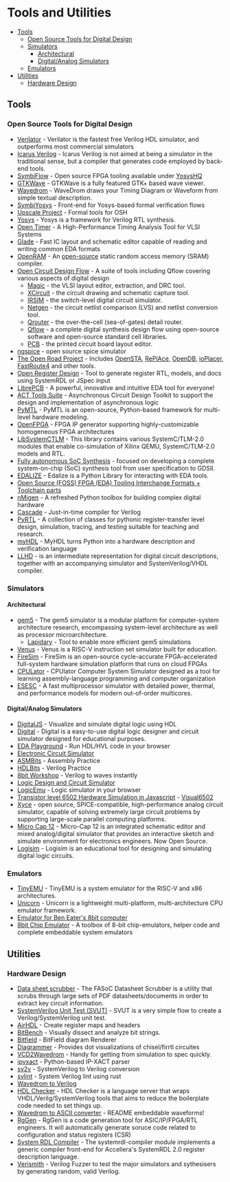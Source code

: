 # Tools and Utilities

- [Tools](#tools)
  - [Open Source Tools for Digital Design](#open-source-tools-for-digital-design)
  - [Simulators](#simulators)
    - [Architectural](#architectural)
    - [Digital/Analog Simulators](#digitalanalog-simulators)
  - [Emulators](#emulators)
- [Utilities](#utilities)
  - [Hardware Design](#hardware-design)

## Tools

### Open Source Tools for Digital Design

- [Verilator](https://www.veripool.org/projects/verilator/) - Verilator is the fastest free Verilog HDL simulator, and outperforms most commercial simulators
- [Icarus Verilog](https://github.com/steveicarus/iverilog) - Icarus Verilog is not aimed at being a simulator in the traditional sense, but a compiler that generates code employed by back-end tools.
- [SymbiFlow](https://symbiflow.github.io) - Open source FPGA tooling available under [YosysHQ](https://github.com/YosysHQ)
- [GTKWave](http://gtkwave.sourceforge.net/) - GTKWave is a fully featured GTK+ based wave viewer.
- [Wavedrom](https://wavedrom.com/) - WaveDrom draws your Timing Diagram or Waveform from simple textual description.
- [SymbiYosys](https://github.com/YosysHQ/SymbiYosys) - Front-end for Yosys-based formal verification flows
- [Upscale Project](http://upscale.stanford.edu/) - Formal tools for OSH
- [Yosys](http://www.clifford.at/yosys/) - Yosys is a framework for Verilog RTL synthesis.
- [Open Timer](https://github.com/OpenTimer/OpenTimer) - A High-Performance Timing Analysis Tool for VLSI Systems
- [Glade](https://peardrop.co.uk/) - Fast IC layout and schematic editor capable of reading and writing common EDA formats
- [OpenRAM](https://openram.soe.ucsc.edu) - An [open-source](https://github.com/VLSIDA/OpenRAM) static random access memory (SRAM) compiler.
- [Open Circuit Design Flow](http://opencircuitdesign.com/) - A suite of tools including Qflow covering various aspects of digital design
  - [Magic](http://opencircuitdesign.com/magic/index.html) - the VLSI layout editor, extraction, and DRC tool.
  - [XCircuit](http://opencircuitdesign.com/xcircuit/index.html) - the circuit drawing and schematic capture tool.
  - [IRSIM](http://opencircuitdesign.com/irsim/index.html) - the switch-level digital circuit simulator.
  - [Netgen](http://opencircuitdesign.com/netgen/index.html) - the circuit netlist comparison (LVS) and netlist conversion tool.
  - [Qrouter](http://opencircuitdesign.com/qrouter/index.html) - the over-the-cell (sea-of-gates) detail router.
  - [Qflow](http://opencircuitdesign.com/qflow/index.html) - a complete digital synthesis design flow using open-source software and open-source standard cell libraries.
  - [PCB](http://opencircuitdesign.com/pcb/index.html) - the printed circuit board layout editor.
- [ngspice](http://ngspice.sourceforge.net/) - open source spice simulator
- [The Open Road Project](https://github.com/The-OpenROAD-Project) - Includes [OpenSTA](https://github.com/The-OpenROAD-Project/OpenSTA), [RePlAce](https://github.com/The-OpenROAD-Project/RePlAce), [OpenDB](https://github.com/The-OpenROAD-Project/OpenDB), [ioPlacer](https://github.com/The-OpenROAD-Project/ioPlacer), [FastRoute4](https://github.com/The-OpenROAD-Project/FastRoute4-lefdef) and other tools.
- [Open Register Design](https://github.com/Juniper/open-register-design-tool) - Tool to generate register RTL, models, and docs using SystemRDL or JSpec input
- [LibrePCB](https://librepcb.org/) - A powerful, innovative and intuitive EDA tool for everyone!
- [ACT Tools Suite](http://avlsi.csl.yale.edu/act/doku.php) - Asynchronous Circuit Design Toolkit to support the design and implementation of asynchronous logic
- [PyMTL](https://github.com/cornell-brg/pymtl) - PyMTL is an open-source, Python-based framework for multi-level hardware modeling.
- [OpenFPGA](https://github.com/LNIS-Projects/OpenFPGA) - FPGA IP generator supporting highly-customizable homogeneous FPGA architectures
- [LibSystemCTLM](https://github.com/Xilinx/libsystemctlm-soc/blob/master/README.md) - This library contains various SystemC/TLM-2.0 modules that enable co-simulation of Xilinx QEMU, SystemC/TLM-2.0 models and RTL.
- [Fully autonomous SoC Synthesis](https://github.com/idea-fasoc/fasoc) - focused on developing a complete system-on-chip (SoC) synthesis tool from user specification to GDSII.
- [EDALIZE](https://github.com/olofk/edalize) - Edalize is a Python Library for interacting with EDA tools.
- [Open Source (FOSS) FPGA (EDA) Tooling Interchange Formats + Toolchain parts](https://j.mp/openfpga-diagram)
- [nMigen](https://github.com/m-labs/nmigen) - A refreshed Python toolbox for building complex digital hardware
- [Cascade](https://github.com/vmware/cascade) - Just-in-time compiler for Verilog
- [PyRTL](http://ucsbarchlab.github.io/PyRTL/) - A collection of classes for pythonic register-transfer level design, simulation, tracing, and testing suitable for teaching and research.
- [myHDL](http://www.myhdl.org/) - MyHDL turns Python into a hardware description and verification language
- [LLHD](http://www.llhd.io/) - is an intermediate representation for digital circuit descriptions, together with an accompanying simulator and SystemVerilog/VHDL compiler.

### Simulators

#### Architectural

- [gem5](http://gem5.org/Main_Page) - The gem5 simulator is a modular platform for computer-system architecture research, encompassing system-level architecture as well as processor microarchitecture.
  - [Lapidary](https://github.com/efeslab/lapidary) - Tool to enable more efficient gem5 simulations
- [Venus](https://github.com/kvakil/venus) - Venus is a RISC-V instruction set simulator built for education.
- [FireSim](https://fires.im) - FireSim is an open-source cycle-accurate FPGA-accelerated full-system hardware simulation platform that runs on cloud FPGAs
- [CPULator](https://cpulator.01xz.net/) - CPUlator Computer System Simulator designed as a tool for learning assembly-language programming and computer organization
- [ESESC](https://github.com/masc-ucsc/esesc) - A fast multiprocessor simulator with detailed power, thermal, and performance models for modern out-of-order multicores.

#### Digital/Analog Simulators

- [DigitalJS](https://github.com/tilk/digitaljs) - Visualize and simulate digital logic using HDL
- [Digital](https://github.com/hneemann/Digital) - Digital is a easy-to-use digital logic designer and circuit simulator designed for educational purposes.
- [EDA Playground](https://www.edaplayground.com/) - Run HDL/HVL code in your browser
- [Electronic Circuit Simulator](https://www.falstad.com/circuit/)
- [ASMBits](https://asmbits.01xz.net/wiki/Main_Page) - Assembly Practice
- [HDLBits](https://hdlbits.01xz.net/wiki/Main_Page) - Verilog Practice
- [8bit Workshop](http://8bitworkshop.com/redir.html?platform=verilog) - Verilog to waves instantly
- [Logic Design and Circuit Simulator](https://github.com/hneemann/Digital)
- [LogicEmu](https://lodev.org/logicemu/) - Logic simulator in your browser
- [Transistor level 6502 Hardware Simulation in Javascript](https://github.com/trebonian/visual6502) - [Visual6502](https://floooh.github.io/visual6502remix/)
- [Xyce](https://xyce.sandia.gov/) - open source, SPICE-compatible, high-performance analog circuit simulator, capable of solving extremely large circuit problems by supporting large-scale parallel computing platforms.
- [Micro Cap 12](http://www.spectrum-soft.com/download/download.shtm) - Micro-Cap 12 is an integrated schematic editor and mixed analog/digital simulator that provides an interactive sketch and simulate environment for electronics engineers. Now Open Source.
- [Logisim](http://www.cburch.com/logisim/) - Logisim is an educational tool for designing and simulating digital logic circuits.

### Emulators

- [TinyEMU](https://bellard.org/tinyemu/) - TinyEMU is a system emulator for the RISC-V and x86 architectures.
- [Unicorn](https://www.unicorn-engine.org/) - Unicorn is a lightweight multi-platform, multi-architecture CPU emulator framework.
- [Emulator for Ben Eater's 8bit computer](https://fizzgig.itch.io/8-bit-breadboard-computer)
- [8bit Chip Emulator](https://github.com/floooh/chips) - A toolbox of 8-bit chip-emulators, helper code and complete embeddable system emulators

## Utilities

### Hardware Design

- [Data sheet scrubber](https://github.com/idea-fasoc/datasheet-scrubber) - The FASoC Datasheet Scrubber is a utility that scrubs through large sets of PDF datasheets/documents in order to extract key circuit information.
- [SystemVerilog Unit Test \(SVUT\)](https://github.com/damofthemoon/svut) - SVUT is a very simple flow to create a Verilog/SystemVerilog unit test.
- [AirHDL](https://airhdl.com) - Create register maps and headers
- [BitBench](http://triq.net/bitbench) - Visually dissect and analyze bit strings.
- [Bitfield](https://github.com/drom/bitfield) - BitField diagram Renderer
- [Diagrammer](https://github.com/freechipsproject/diagrammer) - Provides dot visualizations of chisel/firrtl circuites
- [VCD2Wavedrom](https://github.com/Toroid-io/vcd2wavedrom) - Handy for getting from simulation to spec quickly.
- [ipyxact](https://github.com/olofk/ipyxact) - Python-based IP-XACT parser
- [sv2v](https://github.com/zachjs/sv2v) - SystemVerilog to Verilog conversion
- [svlint](https://github.com/dalance/svlint) - System Verilog lint using rust
- [Wavedrom to Verilog](https://github.com/wavedrom/verilog)
- [HDL Checker](https://github.com/suoto/hdl_checker/blob/master/README.md) - HDL Checker is a language server that wraps VHDL/Verilg/SystemVerilog tools that aims to reduce the boilerplate code needed to set things up.
- [Wavedrom to ASCII converter](https://github.com/Wren6991/asciiwave) - README embeddable waveforms!
- [RgGen](https://github.com/rggen/rggen) - RgGen is a code generation tool for ASIC/IP/FPGA/RTL engineers. It will automatically generate soruce code related to configuration and status registers \(CSR\)
- [System RDL Compiler](https://github.com/SystemRDL/systemrdl-compiler) - The systemrdl-compiler module implements a generic compiler front-end for Accellera's SystemRDL 2.0 register description language.
- [Verismith](https://github.com/ymherklotz/verismith) - Verilog Fuzzer to test the major simulators and sythesisers by generating random, valid Verilog.
